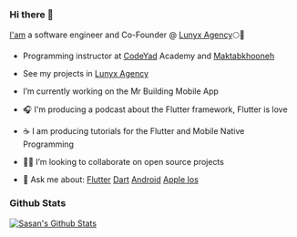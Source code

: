 ### Hi there 👋

[I'am]( https://www.instagram.com/mrbbas2655) a software engineer and Co-Founder @ [Lunyx Agency]()🌕💎

- Programming instructor at [CodeYad](https://codeyad.com) Academy and [Maktabkhooneh](https://maktabkhooneh.org/) 
- See my projects in [Lunyx Agency](https://lunyxagency.com/)

-  I’m currently working on the Mr Building Mobile App 
- 🎧 I'm producing a podcast about the Flutter framework, Flutter is love
- ☕ I am producing  tutorials for the Flutter and Mobile Native Programming 
- 🧑‍💻 I’m looking to collaborate on open source projects

- 💬 Ask me about:
          [Flutter](https://flutter.dev)
          [Dart](https://dart.dev)
          [Android](https://developer.android.com/docs)
          [Apple Ios](https://developer.apple.com/documentation/)
          
 
 
### Github Stats

[![Sasan's Github Stats](https://github-readme-stats.vercel.app/api?username=sasansafari&count_private=true&theme=default&show_icons=true)](https://github.com/mrabbas2655)

 
